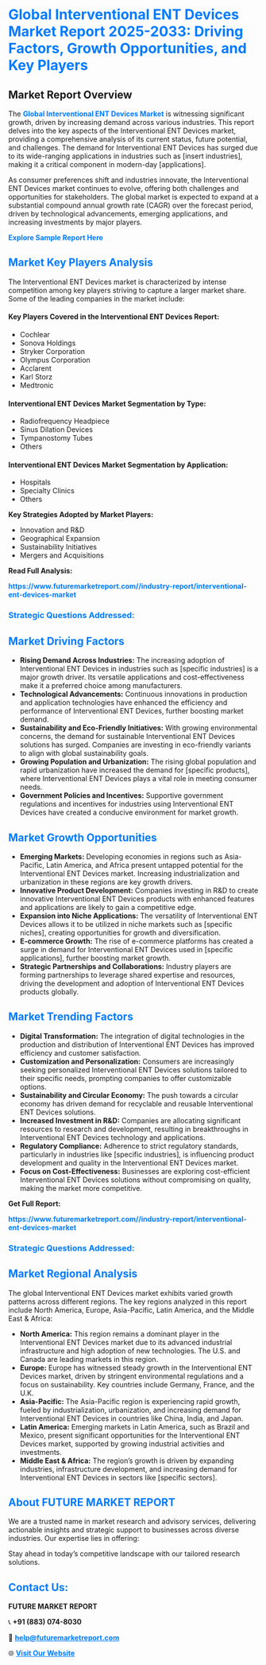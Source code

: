 <h1 style="color: #007BFF;">Global Interventional ENT Devices Market Report 2025-2033: Driving Factors, Growth Opportunities, and Key Players</h1>

<section id="overview">
<h2>Market Report Overview</h2>
<p>The <a href="https://www.futuremarketreport.com//industry-report/interventional-ent-devices-market" style="color: #007BFF; text-decoration: none;"><strong>Global Interventional ENT Devices Market</strong></a> is witnessing significant growth, driven by increasing demand across various industries. This report delves into the key aspects of the Interventional ENT Devices market, providing a comprehensive analysis of its current status, future potential, and challenges. The demand for Interventional ENT Devices has surged due to its wide-ranging applications in industries such as [insert industries], making it a critical component in modern-day [applications].</p>
<p>As consumer preferences shift and industries innovate, the Interventional ENT Devices market continues to evolve, offering both challenges and opportunities for stakeholders. The global market is expected to expand at a substantial compound annual growth rate (CAGR) over the forecast period, driven by technological advancements, emerging applications, and increasing investments by major players.</p>
</section>

<section id="overview">
<p><a href="https://www.futuremarketreport.com//request-sample/reportId=79116" style="color: #007BFF; text-decoration: none;"><strong>Explore Sample Report Here</strong></a></p>
</section>

<section id="key-players">
<h2 style="color: #007BFF;">Market Key Players Analysis</h2>
<p>The Interventional ENT Devices market is characterized by intense competition among key players striving to capture a larger market share. Some of the leading companies in the market include:</p>
<h4>Key Players Covered in the Interventional ENT Devices Report:</h4>
<ul><li>Cochlear</li><li>Sonova Holdings</li><li>Stryker Corporation</li><li>Olympus Corporation</li><li>Acclarent</li><li>Karl Storz</li><li>Medtronic</li></ul>
<h4>Interventional ENT Devices Market Segmentation by Type:</h4>
<ul><li>Radiofrequency Headpiece</li><li>Sinus Dilation Devices</li><li>Tympanostomy Tubes</li><li>Others</li></ul>

<h4>Interventional ENT Devices Market Segmentation by Application:</h4>
<ul><li>Hospitals</li><li>Specialty Clinics</li><li>Others</li></ul>
<p><strong>Key Strategies Adopted by Market Players:</strong></p>
<ul>
<li>Innovation and R&D</li>
<li>Geographical Expansion</li>
<li>Sustainability Initiatives</li>
<li>Mergers and Acquisitions</li>
</ul>
</section>

<section>
<p><strong>Read Full Analysis: </strong></p><a href="https://www.futuremarketreport.com//industry-report/interventional-ent-devices-market" style="color: #007BFF; text-decoration: none;"><strong>https://www.futuremarketreport.com//industry-report/interventional-ent-devices-market</strong></a>
<h3 style="color: #007BFF;">Strategic Questions Addressed:</h3>
</section>

<section id="driving-factors">
<h2 style="color: #007BFF;">Market Driving Factors</h2>
<ul>
<li><strong>Rising Demand Across Industries:</strong> The increasing adoption of Interventional ENT Devices in industries such as [specific industries] is a major growth driver. Its versatile applications and cost-effectiveness make it a preferred choice among manufacturers.</li>
<li><strong>Technological Advancements:</strong> Continuous innovations in production and application technologies have enhanced the efficiency and performance of Interventional ENT Devices, further boosting market demand.</li>
<li><strong>Sustainability and Eco-Friendly Initiatives:</strong> With growing environmental concerns, the demand for sustainable Interventional ENT Devices solutions has surged. Companies are investing in eco-friendly variants to align with global sustainability goals.</li>
<li><strong>Growing Population and Urbanization:</strong> The rising global population and rapid urbanization have increased the demand for [specific products], where Interventional ENT Devices plays a vital role in meeting consumer needs.</li>
<li><strong>Government Policies and Incentives:</strong> Supportive government regulations and incentives for industries using Interventional ENT Devices have created a conducive environment for market growth.</li>
</ul>
</section>

<section id="growth-opportunities">
<h2 style="color: #007BFF;">Market Growth Opportunities</h2>
<ul>
<li><strong>Emerging Markets:</strong> Developing economies in regions such as Asia-Pacific, Latin America, and Africa present untapped potential for the Interventional ENT Devices market. Increasing industrialization and urbanization in these regions are key growth drivers.</li>
<li><strong>Innovative Product Development:</strong> Companies investing in R&D to create innovative Interventional ENT Devices products with enhanced features and applications are likely to gain a competitive edge.</li>
<li><strong>Expansion into Niche Applications:</strong> The versatility of Interventional ENT Devices allows it to be utilized in niche markets such as [specific niches], creating opportunities for growth and diversification.</li>
<li><strong>E-commerce Growth:</strong> The rise of e-commerce platforms has created a surge in demand for Interventional ENT Devices used in [specific applications], further boosting market growth.</li>
<li><strong>Strategic Partnerships and Collaborations:</strong> Industry players are forming partnerships to leverage shared expertise and resources, driving the development and adoption of Interventional ENT Devices products globally.</li>
</ul>
</section>

<section id="trending-factors">
<h2 style="color: #007BFF;">Market Trending Factors</h2>
<ul>
<li><strong>Digital Transformation:</strong> The integration of digital technologies in the production and distribution of Interventional ENT Devices has improved efficiency and customer satisfaction.</li>
<li><strong>Customization and Personalization:</strong> Consumers are increasingly seeking personalized Interventional ENT Devices solutions tailored to their specific needs, prompting companies to offer customizable options.</li>
<li><strong>Sustainability and Circular Economy:</strong> The push towards a circular economy has driven demand for recyclable and reusable Interventional ENT Devices solutions.</li>
<li><strong>Increased Investment in R&D:</strong> Companies are allocating significant resources to research and development, resulting in breakthroughs in Interventional ENT Devices technology and applications.</li>
<li><strong>Regulatory Compliance:</strong> Adherence to strict regulatory standards, particularly in industries like [specific industries], is influencing product development and quality in the Interventional ENT Devices market.</li>
<li><strong>Focus on Cost-Effectiveness:</strong> Businesses are exploring cost-efficient Interventional ENT Devices solutions without compromising on quality, making the market more competitive.</li>
</ul>
</section>

<section>
<p><strong>Get Full Report: </strong></p><a href="https://www.futuremarketreport.com//industry-report/interventional-ent-devices-market" style="color: #007BFF; text-decoration: none;"><strong>https://www.futuremarketreport.com//industry-report/interventional-ent-devices-market</strong></a>
<h3 style="color: #007BFF;">Strategic Questions Addressed:</h3>
</section>


<section id="regional-analysis">
<h2 style="color: #007BFF;">Market Regional Analysis</h2>
<p>The global Interventional ENT Devices market exhibits varied growth patterns across different regions. The key regions analyzed in this report include North America, Europe, Asia-Pacific, Latin America, and the Middle East & Africa:</p>
<ul>
<li><strong>North America:</strong> This region remains a dominant player in the Interventional ENT Devices market due to its advanced industrial infrastructure and high adoption of new technologies. The U.S. and Canada are leading markets in this region.</li>
<li><strong>Europe:</strong> Europe has witnessed steady growth in the Interventional ENT Devices market, driven by stringent environmental regulations and a focus on sustainability. Key countries include Germany, France, and the U.K.</li>
<li><strong>Asia-Pacific:</strong> The Asia-Pacific region is experiencing rapid growth, fueled by industrialization, urbanization, and increasing demand for Interventional ENT Devices in countries like China, India, and Japan.</li>
<li><strong>Latin America:</strong> Emerging markets in Latin America, such as Brazil and Mexico, present significant opportunities for the Interventional ENT Devices market, supported by growing industrial activities and investments.</li>
<li><strong>Middle East & Africa:</strong> The region’s growth is driven by expanding industries, infrastructure development, and increasing demand for Interventional ENT Devices in sectors like [specific sectors].</li>
</ul>
</section>

<footer>
<h2 style="color: #007BFF;">About FUTURE MARKET REPORT</h2>
<p>We are a trusted name in market research and advisory services, delivering actionable insights and strategic support to businesses across diverse industries. Our expertise lies in offering:</p>

<p>Stay ahead in today’s competitive landscape with our tailored research solutions.</p>

<h2 style="color: #007BFF;">Contact Us:</h2>
<p><strong>FUTURE MARKET REPORT</strong></p>
<p>📞 <strong>+91 (883) 074-8030</strong></p>
<p>📧 <strong><a href="mailto:help@futuremarketreport.com" style="color: #007BFF;">help@futuremarketreport.com</a></strong></p>
<p>🌐 <strong><a href="https://www.futuremarketreport.com/" style="color: #007BFF;">Visit Our Website</a></strong></p>
</footer>